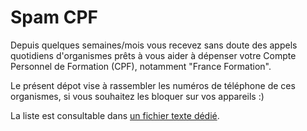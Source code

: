 # Spam CPF

Depuis quelques semaines/mois vous recevez sans doute des appels quotidiens d'organismes prêts à vous aider à dépenser votre Compte Personnel de Formation (CPF), notamment "France Formation".

Le présent dépot vise à rassembler les numéros de téléphone de ces organismes, si vous souhaitez les bloquer sur vos appareils :)

La liste est consultable dans [un fichier texte dédié](liste.txt).
